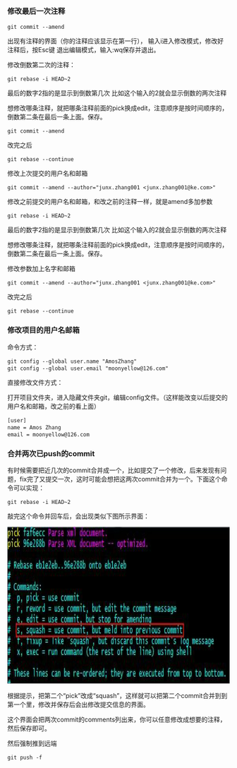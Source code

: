 ### 修改最后一次注释

```shell
git commit --amend
```

出现有注释的界面（你的注释应该显示在第一行）， 输入i进入修改模式，修改好注释后，按Esc键 退出编辑模式，输入:wq保存并退出。

修改倒数第二次的注释：

```shell
git rebase -i HEAD~2
```
最后的数字2指的是显示到倒数第几次 比如这个输入的2就会显示倒数的两次注释

想修改哪条注释，就把哪条注释前面的pick换成edit，注意顺序是按时间顺序的，倒数第二条在最后一条上面。保存。

```shell
git commit --amend
```
改完之后

```shell
git rebase --continue
```

修改上次提交的用户名和邮箱
```shell
git commit --amend --author="junx.zhang001 <junx.zhang001@ke.com>"
```

修改之前提交的用户名和邮箱，和改之前的注释一样，就是amend多加参数

```shell
git rebase -i HEAD~2
```
最后的数字2指的是显示到倒数第几次 比如这个输入的2就会显示倒数的两次注释

想修改哪条注释，就把哪条注释前面的pick换成edit，注意顺序是按时间顺序的，倒数第二条在最后一条上面。保存。

修改参数加上名字和邮箱
```shell
git commit --amend --author="junx.zhang001 <junx.zhang001@ke.com>"
```
改完之后

```shell
git rebase --continue
```

### 修改项目的用户名邮箱

命令方式：

```shell
git config --global user.name "AmosZhang"
git config --global user.email "moonyellow@126.com"
```

直接修改文件方式：

打开项目文件夹，进入隐藏文件夹git，编辑config文件。（这样能改变以后提交的用户名和邮箱，改之前的看上面）

```text
[user]
name = Amos Zhang
email = moonyellow@126.com
```

### 合并两次已push的commit

有时候需要把近几次的commit合并成一个，比如提交了一个修改，后来发现有问题，fix完了又提交一次，这时可能会想把这两次commit合并为一个。下面这个命令可以实现：

```shell
git rebase -i HEAD~2
```

敲完这个命令并回车后，会出现类似下图所示界面：

<img src="./git1.png" width="994" height="356">

根据提示，把第二个“pick”改成“squash”，这样就可以把第二个commit合并到到第一个里，修改并保存后会出修改提交信息的界面。

这个界面会把两次commit的comments列出来，你可以任意修改成想要的注释，然后保存即可。

然后强制推到远端

```shell
git push -f
```
